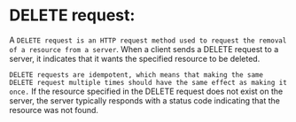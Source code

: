 # **DELETE request:**

A `DELETE request is an HTTP request method used to request the removal of a resource from a server`. When a client sends a DELETE request to a server, it indicates that it wants the specified resource to be deleted.

`DELETE requests are idempotent, which means that making the same DELETE request multiple times should have the same effect as making it once.` If the resource specified in the DELETE request does not exist on the server, the server typically responds with a status code indicating that the resource was not found.